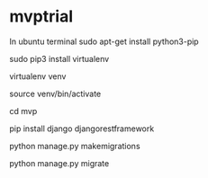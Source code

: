 # mvptrial
In ubuntu terminal 
sudo apt-get install python3-pip 

sudo pip3 install virtualenv 

virtualenv venv 

source venv/bin/activate

cd mvp

pip install django djangorestframework

python manage.py makemigrations

python manage.py migrate
